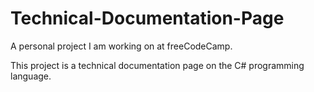 # Technical-Documentation-Page
 A personal project I am working on at freeCodeCamp.
 
 This project is a technical documentation page on the C# programming language.

